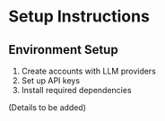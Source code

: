# Setup Instructions

## Environment Setup

1. Create accounts with LLM providers
2. Set up API keys
3. Install required dependencies

(Details to be added)
